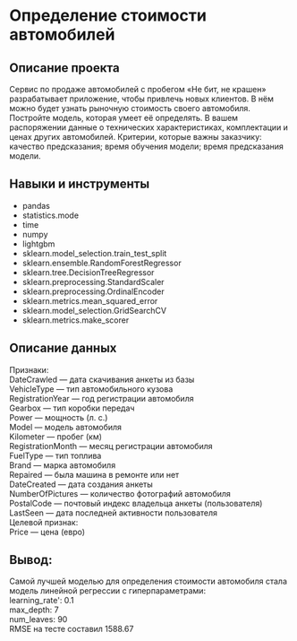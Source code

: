 # Определение стоимости автомобилей

## Описание проекта

Сервис по продаже автомобилей с пробегом «Не бит, не крашен» разрабатывает приложение, чтобы привлечь новых клиентов. В нём можно будет узнать рыночную стоимость своего автомобиля. \
Постройте модель, которая умеет её определять. В вашем распоряжении данные о технических характеристиках, комплектации и ценах других автомобилей.
Критерии, которые важны заказчику:
качество предсказания;
время обучения модели;
время предсказания модели.

## Навыки и инструменты

* pandas
* statistics.mode
* time
* numpy
* lightgbm
* sklearn.model_selection.train_test_split
* sklearn.ensemble.RandomForestRegressor
* sklearn.tree.DecisionTreeRegressor
* sklearn.preprocessing.StandardScaler
* sklearn.preprocessing.OrdinalEncoder
* sklearn.metrics.mean_squared_error
* sklearn.model_selection.GridSearchCV
* sklearn.metrics.make_scorer

## Описание данных

Признаки: \
DateCrawled — дата скачивания анкеты из базы \
VehicleType — тип автомобильного кузова \
RegistrationYear — год регистрации автомобиля \
Gearbox — тип коробки передач \
Power — мощность (л. с.) \
Model — модель автомобиля \
Kilometer — пробег (км) \
RegistrationMonth — месяц регистрации автомобиля \
FuelType — тип топлива \
Brand — марка автомобиля \
Repaired — была машина в ремонте или нет \
DateCreated — дата создания анкеты \
NumberOfPictures — количество фотографий автомобиля \
PostalCode — почтовый индекс владельца анкеты (пользователя) \
LastSeen — дата последней активности пользователя \
Целевой признак: \
Price — цена (евро) 


## Вывод:

Самой лучшей моделью для определения стоимости автомобиля стала модель линейной регрессии с гиперпараметрами: \
learning_rate': 0.1 \
max_depth: 7 \
num_leaves: 90 \
RMSE на тесте составил 1588.67
